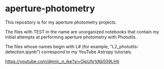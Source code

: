 # aperture-photometry
This repository is for my aperture photometry projects.



The files with TEST in the name are unorganized notebooks that 
contain my initial attempts at performing aperture photometry with Photutils.



The files whose names begin with L# (for example, "L2_photutils-detection.ipynb") correspond to my YouTube Astropy tutorials.

https://youtube.com/@mic_n_ike?si=OjpUhrVAb509LHti
